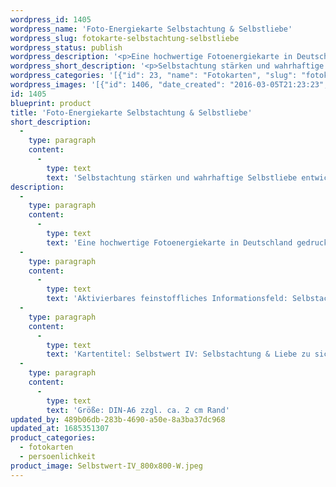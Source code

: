 ```yaml
---
wordpress_id: 1405
wordpress_name: 'Foto-Energiekarte Selbstachtung & Selbstliebe'
wordpress_slug: fotokarte-selbstachtung-selbstliebe
wordpress_status: publish
wordpress_description: '<p>Eine hochwertige Fotoenergiekarte in Deutschland gedruckt und in Handarbeit laminiert.  Sie ist in Postkartengröße (DIN-A6) gut zu transportieren und kann auch auf den Körper aufgelegt werden.</p><p>Aktivierbares feinstoffliches Informationsfeld: Selbstachtung - Würde - Selbstliebe: Die Karten der Reihe "Selbstwert" repräsentieren Energiefelder eines natürlichen Selbstbewusstseins, gekoppelt mit Selbstachtung. Im vierten Energiefeld dieser Reihe "Selbstachtung &amp; Selbstliebe" wird die Achtung des eigenen Selbst und die Liebe zu sich selbst wird als das selbstverständlich angesehen. Beides steht in der Relation zur achtungsvollen und liebenden Haltung zu anderen Menschen.</p><p>Kartentitel: Selbstwert IV: Selbstachtung &amp; Liebe zu sich selbst. Reihe: Selbstwert. Schwingung: Grün</p><p>Größe: DIN-A6 zzgl. ca. 2 cm Rand<br />Andere Formate sind individuell für Sie innerhalb weniger Tage herstellbar. Bitte kontaktieren Sie uns hierfür unter <a href="mailto:info@elvedenverlag.de">info@elvedenverlag.de</a>.</p><p><a href="https://my.feenbaum.de/anwendung-energiebilder-foto-laminiert/">Anwendungshinweise</a>      <a href="https://my.feenbaum.de/produktinformationen-fotokarten/">Produktinformationen</a></p>'
wordpress_short_description: '<p>Selbstachtung stärken und wahrhaftige Selbstliebe entwickeln<br /><em>Hinweis: Das Wasserzeichen „Elveden Verlag Energiebild“ wird nicht mit gedruckt</em></p>'
wordpress_categories: '[{"id": 23, "name": "Fotokarten", "slug": "fotokarten"}, {"id": 37, "name": "Pers\u00f6nlichkeit", "slug": "persoenlichkeit"}]'
wordpress_images: '[{"id": 1406, "date_created": "2016-03-05T21:23:23", "date_created_gmt": "2016-03-05T19:23:23", "date_modified": "2016-03-05T21:23:23", "date_modified_gmt": "2016-03-05T19:23:23", "src": "https://my.feenbaum.de/wp-content/uploads/2016/03/Selbstwert-IV_800x800-W.jpeg", "name": "Selbstwert IV_800x800-W", "alt": ""}]'
id: 1405
blueprint: product
title: 'Foto-Energiekarte Selbstachtung & Selbstliebe'
short_description:
  -
    type: paragraph
    content:
      -
        type: text
        text: 'Selbstachtung stärken und wahrhaftige Selbstliebe entwickeln'
description:
  -
    type: paragraph
    content:
      -
        type: text
        text: 'Eine hochwertige Fotoenergiekarte in Deutschland gedruckt und in Handarbeit laminiert.  Sie ist in Postkartengröße (DIN-A6) gut zu transportieren und kann auch auf den Körper aufgelegt werden.'
  -
    type: paragraph
    content:
      -
        type: text
        text: 'Aktivierbares feinstoffliches Informationsfeld: Selbstachtung - Würde - Selbstliebe: Die Karten der Reihe "Selbstwert" repräsentieren Energiefelder eines natürlichen Selbstbewusstseins, gekoppelt mit Selbstachtung. Im vierten Energiefeld dieser Reihe "Selbstachtung & Selbstliebe" wird die Achtung des eigenen Selbst und die Liebe zu sich selbst wird als das selbstverständlich angesehen. Beides steht in der Relation zur achtungsvollen und liebenden Haltung zu anderen Menschen.'
  -
    type: paragraph
    content:
      -
        type: text
        text: 'Kartentitel: Selbstwert IV: Selbstachtung & Liebe zu sich selbst. Reihe: Selbstwert. Schwingung: Grün'
  -
    type: paragraph
    content:
      -
        type: text
        text: 'Größe: DIN-A6 zzgl. ca. 2 cm Rand'
updated_by: 489b06db-283b-4690-a50e-8a3ba37dc968
updated_at: 1685351307
product_categories:
  - fotokarten
  - persoenlichkeit
product_image: Selbstwert-IV_800x800-W.jpeg
---
```

